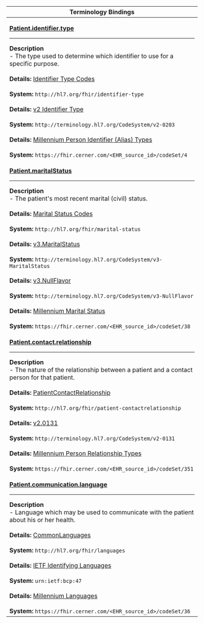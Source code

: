 |Terminology Bindings|
|---|
|<p>**[Patient.identifier.type](https://hl7.org/fhir/r4/datatypes-definitions.html#Identifier.type)**<hr>**Description**<br>- The type used to determine which identifier to use for a specific purpose.<br><br>**Details:** [Identifier Type Codes](https://hl7.org/fhir/R4/valueset-identifier-type.html)<br><br>**System:** `http://hl7.org/fhir/identifier-type`<br><br>**Details:** [v2 Identifier Type](https://hl7.org/fhir/R4/v2/0203/index.html)<br><br>**System:** `http://terminology.hl7.org/CodeSystem/v2-0203`<br><br>**Details:** [Millennium Person Identifier (Alias) Types](https://fhir.cerner.com/millennium/r4/proprietary-codes-and-systems/#code-set-4-person-identifier-alias-types)<br><br>**System:** `https://fhir.cerner.com/<EHR_source_id>/codeSet/4`|
|<p>**[Patient.maritalStatus](https://hl7.org/fhir/R4/patient-definitions.html#Patient.maritalStatus)**<hr>**Description**<br>- The patient's most recent marital (civil) status.<br><br>**Details:** [Marital Status Codes](https://hl7.org/fhir/R4/valueset-marital-status.html)<br><br>**System:** `http://hl7.org/fhir/marital-status`<br><br>**Details:** [v3.MaritalStatus](https://hl7.org/fhir/R4/v3/MaritalStatus/cs.html)<br><br>**System:** `http://terminology.hl7.org/CodeSystem/v3-MaritalStatus`<br><br>**Details:** [v3.NullFlavor](https://hl7.org/fhir/R4/v3/NullFlavor/cs.html)<br><br>**System:** `http://terminology.hl7.org/CodeSystem/v3-NullFlavor`<br><br>**Details:** [Millennium Marital Status](https://fhir.cerner.com/millennium/r4/proprietary-codes-and-systems/#code-set-38-marital-status)<br><br>**System:** `https://fhir.cerner.com/<EHR_source_id>/codeSet/38`|
|<p>**[Patient.contact.relationship](https://hl7.org/fhir/R4/patient-definitions.html#Patient.contact.relationship)**<hr>**Description**<br>- The nature of the relationship between a patient and a contact person for that patient.<br><br>**Details:** [PatientContactRelationship](https://hl7.org/fhir/R4/valueset-patient-contactrelationship.html)<br><br>**System:** `http://hl7.org/fhir/patient-contactrelationship`<br><br>**Details:** [v2.0131](https://hl7.org/fhir/R4/v2/0131/index.html)<br><br>**System:** `http://terminology.hl7.org/CodeSystem/v2-0131`<br><br>**Details:** [Millennium Person Relationship Types](https://fhir.cerner.com/millennium/r4/proprietary-codes-and-systems/#code-set-351-person-relationship-types)<br><br>**System:** `https://fhir.cerner.com/<EHR_source_id>/codeSet/351`|
|<p>**[Patient.communication.language](https://hl7.org/fhir/R4/patient-definitions.html#Patient.communication.language)**<hr>**Description**<br>- Language which may be used to communicate with the patient about his or her health.<br><br>**Details:** [CommonLanguages](https://hl7.org/fhir/R4/valueset-languages.html)<br><br>**System:** `http://hl7.org/fhir/languages`<br><br>**Details:** [IETF Identifying Languages](https://tools.ietf.org/html/bcp47)<br><br>**System:** `urn:ietf:bcp:47`<br><br>**Details:** [Millennium Languages](https://fhir.cerner.com/millennium/r4/proprietary-codes-and-systems/#code-set-36-languages)<br><br>**System:** `https://fhir.cerner.com/<EHR_source_id>/codeSet/36`|